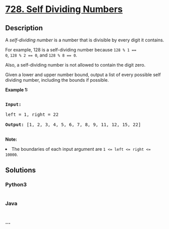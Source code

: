 # [728. Self Dividing Numbers](https://leetcode.com/problems/self-dividing-numbers)

## Description
<p>

A <i>self-dividing number</i> is a number that is divisible by every digit it contains.

</p><p>

For example, 128 is a self-dividing number because <code>128 % 1 == 0</code>, <code>128 % 2 == 0</code>, and <code>128 % 8 == 0</code>.

</p><p>

Also, a self-dividing number is not allowed to contain the digit zero.

</p><p>

Given a lower and upper number bound, output a list of every possible self dividing number, including the bounds if possible.

</p>

<p><b>Example 1:</b><br />

<pre>

<b>Input:</b> 

left = 1, right = 22

<b>Output:</b> [1, 2, 3, 4, 5, 6, 7, 8, 9, 11, 12, 15, 22]

</pre>

</p>



<p><b>Note:</b>

<li>The boundaries of each input argument are <code>1 <= left <= right <= 10000</code>.</li>

</p>


## Solutions


<!-- tabs:start -->

### **Python3**

```python

```

### **Java**

```java

```

### **...**
```

```

<!-- tabs:end -->